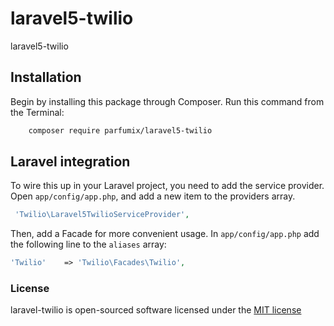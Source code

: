 # laravel5-twilio
laravel5-twilio

## Installation

Begin by installing this package through Composer. Run this command from the Terminal:

```bash
    composer require parfumix/laravel5-twilio
```

## Laravel integration

To wire this up in your Laravel project, you need to add the service provider. Open `app/config/app.php`, and add a new item to the providers array.

```php
 'Twilio\Laravel5TwilioServiceProvider',
```

Then, add a Facade for more convenient usage. In `app/config/app.php` add the following line to the `aliases` array:

```php
'Twilio'    => 'Twilio\Facades\Twilio',
```

### License

laravel-twilio is open-sourced software licensed under the [MIT license](http://opensource.org/licenses/MIT)
